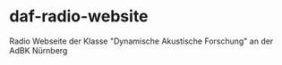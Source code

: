 # daf-radio-website
Radio Webseite der Klasse "Dynamische Akustische Forschung" an der AdBK Nürnberg
